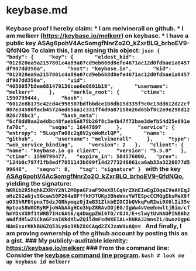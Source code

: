 # keybase.md
### Keybase proof  I hereby claim:    * I am melvinerall on github.   * I am melkerr (https://keybase.io/melkerr) on keybase.   * I have a public key ASAg6pohV4AcSomgfNnrZo2O_kZxrBLQ_brhoEV9-QfdNQo  To claim this, I am signing this object:  ```json {   "body": {     "key": {       "eldest_kid": "012020ea9a2157801c4a89a07cd9eb668d8efe4671ac12d0fdbae1a0457df907dd350a",       "host": "keybase.io",       "kid": "012020ea9a2157801c4a89a07cd9eb668d8efe4671ac12d0fdbae1a0457df907dd350a",       "uid": "4050057b8ee681479136cae6e0801b19",       "username": "melkerr"     },     "merkle_root": {       "ctime": 1590799444,       "hash": "6012e8b175c42cd4c998507bdfbbdce1b8db15d335f9c0c13dd612d22cf087e34500fecb45724ed65aa1c331ff4d9a87150e26d65bf8c2e9e290d12026c78bc1",       "hash_meta": "6cf0dd9aa2a4dbc48faeb6a878b26f8c3e4b47f72bae3defb54d25e891efa70c",       "seqno": 16447897     },     "service": {       "entropy": "5LuqnTn68c2q8V2yoWoMzlQP",       "name": "github",       "username": "melvinerall"     },     "type": "web_service_binding",     "version": 2   },   "client": {     "name": "keybase.io go client",     "version": "5.5.0"   },   "ctime": 1590799477,   "expire_in": 504576000,   "prev": "124b0c797f1fb8edf7851143b699f14d2773246061ca6ab33a3226077d599646",   "seqno": 8,   "tag": "signature" } ```  with the key [ASAg6pohV4AcSomgfNnrZo2O_kZxrBLQ_brhoEV9-QfdNQo](https://keybase.io/melkerr), yielding the signature:  ``` hKRib2R5hqhkZXRhY2hlZMOpaGFzaF90eXBlCqNrZXnEIwEgIOqaIVeAHEqJoHzZ62aNjv5GcawS0P264aBFffkH3TUKp3BheWxvYWTESpcCCMQgEksMeX8fuO33hRFDtpnxTSdzJGBhymqzOjImB31ZlkbEIOCIbQVkqPuR2wi9X6lIi35v6ptouS8W0DRyRFjoWAbAAgHCo3NpZ8RAvDOjEG/IgWw4vVeehnwltjBim/cfhmYDsVXHf1tWRB7IHc6AS6/q4DmgpZWi6TO/rDJX/E+slwytUvNAOPINB6hzaWdfdHlwZSCkaGFzaIKkdHlwZQildmFsdWXEIAL+hNRAJ2mnsZ1/OwozDgpGNUmEsxrHKkBUGZQ53Ly6o3RhZ80CAqd2ZXJzaW9uAQ==  ```  And finally, I am proving ownership of the github account by posting this as a gist.  ### My publicly-auditable identity:  https://keybase.io/melkerr  ### From the command line:  Consider the [keybase command line program](https://keybase.io/download).  ```bash # look me up keybase id melkerr ```
